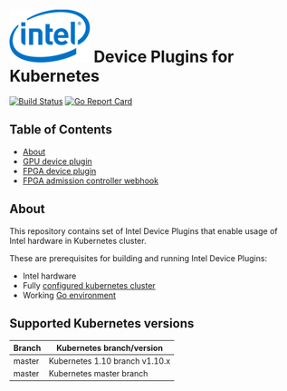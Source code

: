 # ![Intel Device Plugins for Kubernetes](.intel-logo.png) Device Plugins for Kubernetes
[![Build Status](https://travis-ci.org/intel/intel-device-plugins-for-kubernetes.svg?branch=master)](https://travis-ci.org/intel/intel-device-plugins-for-kubernetes)
[![Go Report Card](https://goreportcard.com/badge/github.com/intel/intel-device-plugins-for-kubernetes)](https://goreportcard.com/report/github.com/intel/intel-device-plugins-for-kubernetes)

## Table of Contents

- [About](#about)
- [GPU device plugin](cmd/gpu_plugin/README.md)
- [FPGA device plugin](cmd/fpga_plugin/README.md)
- [FPGA admission controller webhook](cmd/fpga_admissionwebhook/README.md)

## About

This repository contains set of Intel Device Plugins that enable usage of Intel hardware in Kubernetes cluster.

These are prerequisites for building and running Intel Device Plugins:

- Intel hardware
- Fully [configured kubernetes cluster]
- Working [Go environment]

## Supported Kubernetes versions

| Branch            | Kubernetes branch/version      |
|-------------------|--------------------------------|
| master            | Kubernetes 1.10 branch v1.10.x |
| master            | Kubernetes master branch       |

[Go environment]: https://golang.org/doc/install
[Configured Kubernetes cluster]: https://kubernetes.io/docs/setup/independent/create-cluster-kubeadm/
